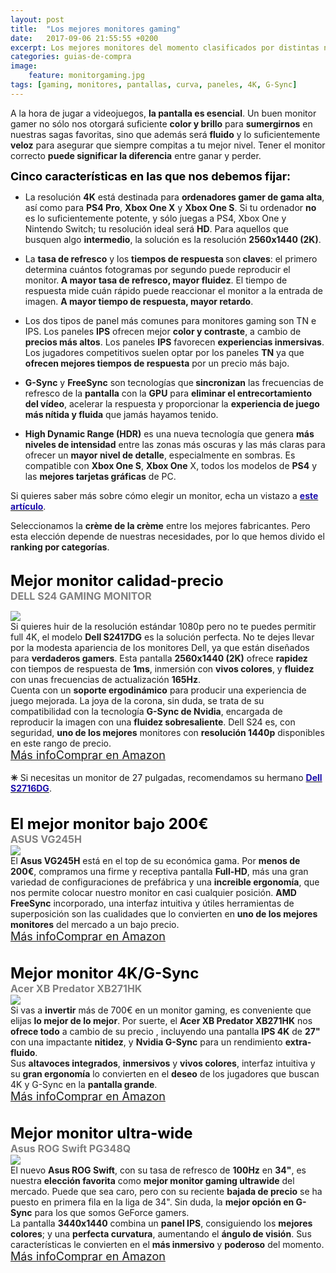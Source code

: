 ```yaml
---
layout: post
title:  "Los mejores monitores gaming"
date:   2017-09-06 21:55:55 +0200
excerpt: Los mejores monitores del momento clasificados por distintas necesidades gamer&#58; resolución, alta tasa de refresco, colores vibrantes, y las tecnologías más modernas.
categories: guias-de-compra
image:
    feature: monitorgaming.jpg
tags: [gaming, monitores, pantallas, curva, paneles, 4K, G-Sync]
---
```

<!--more-->
<!-- more -->
A la hora de jugar a videojuegos, <b>la pantalla es esencial</b>. Un buen monitor gamer no sólo nos otorgará suficiente <b>color y brillo</b> para <b>sumergirnos</b> en nuestras sagas favoritas, sino que además será <b>fluido</b> y lo suficientemente <b>veloz</b> para asegurar que siempre compitas a tu mejor nivel. Tener el monitor correcto <b>puede significar la diferencia</b> entre ganar y perder. 

<b><font size="4" color="black">Cinco características en las que nos debemos fijar:</font></b><br>

- La resolución <b>4K</b> está destinada para <b>ordenadores gamer de gama alta</b>, así como para <b>PS4 Pro</b>, <b>Xbox One X</b> y <b>Xbox One S</b>. Si tu ordenador <b>no</b> es lo suficientemente potente, y sólo juegas a PS4, Xbox One y Nintendo Switch; tu resolución ideal será <b>HD</b>. Para aquellos que busquen algo <b>intermedio</b>, la solución es la resolución <b>2560x1440 (2K)</b>. 


- La <b>tasa de refresco</b> y los <b>tiempos de respuesta </b> son<b> claves</b>: el primero determina cuántos fotogramas por segundo puede reproducir el monitor.<b> A mayor tasa de refresco, mayor fluidez</b>. El tiempo de respuesta mide cuán rápido puede reaccionar el monitor a la entrada de imagen. <b>A mayor tiempo de respuesta, mayor retardo</b>.

- Los dos tipos de panel más comunes para monitores gaming son TN e IPS.  Los paneles <b>IPS</b> ofrecen mejor <b>color y contraste</b>, a cambio de <b>precios más altos</b>. Los paneles <b>IPS</b> favorecen <b>experiencias inmersivas</b>. Los jugadores competitivos suelen optar por los paneles <b>TN</b> ya que <b>ofrecen mejores tiempos de respuesta</b> por un precio más bajo.

- <b>G-Sync</b> y <b>FreeSync</b> son tecnologías que<b> sincronizan</b> las frecuencias de refresco de la <b>pantalla</b> con la <b>GPU</b> para <b>eliminar el entrecortamiento del vídeo</b>, acelerar la respuesta y proporcionar la <b>experiencia de juego más nítida y fluida</b> que jamás hayamos tenido.


- <b>High Dynamic Range (HDR)</b> es una nueva tecnología que genera <b>más niveles de intensidad</b> entre las zonas más oscuras y las más claras para ofrecer un <b>mayor nivel de detalle</b>, especialmente en sombras. Es compatible con <b>Xbox One S</b>, <b>Xbox One</b> X, todos los modelos de <b>PS4</b> y las <b>mejores tarjetas gráficas</b> de PC.

Si quieres saber más sobre cómo elegir un monitor, echa un vistazo a <b><a href="/guias-de-compra/como-elegir-que-monitor-comprar/"><font color="#1a0dab">este artículo</font></a></b>.

Seleccionamos la <b>crème de la crème</b> entre los mejores fabricantes. Pero esta elección depende de nuestras necesidades, por lo que hemos divido el <b>ranking por categorías</b>. 
<br><br>
<!--  MEJOR MONITOR CALIDAD-PRECCIO -->
<b><font size="5" color="black">Mejor monitor calidad-precio</font></b><br>
<b><font color="grey" size="3">DELL S24 GAMING MONITOR</font></b>
<div id="container">
    <div id="floated"><img class="wrap" src="http://i.imgur.com/nud9328.png"> 
</div>
    Si quieres huir de la resolución estándar 1080p pero no te puedes permitir full 4K, el modelo <b>Dell S2417DG</b> es la solución perfecta. No te dejes llevar por la modesta apariencia de los monitores Dell, ya que están diseñados para <b>verdaderos gamers</b>. Esta pantalla <b>2560x1440 (2K)</b> ofrece <b>rapidez</b> con tiempos de respuesta de <b> 1ms</b>, inmersión con <b>vivos colores</b>, y <b>fluidez</b> con unas frecuencias de actualización <b>165Hz</b>.
</div>Cuenta con un <b>soporte ergodinámico</b> para producir una experiencia de juego mejorada.  La joya de la corona, sin duda, se trata de su compatibilidad con la tecnología <b>G-Sync de Nvidia</b>, encargada de reproducir la imagen con una <b>fluidez sobresaliente</b>. Dell S24 es, con seguridad, <b>uno de los mejores</b> monitores con <b>resolución 1440p</b> disponibles en este rango de precio.
<br><a href="/guias-de-compra/rewiew-S2417DG/" target="_blank" class="btn-infor"><font size="4">Más info</font></a><a href="http://amzn.to/2fw41eb" target="_blank" class="btn-ama"><font size="4">Comprar en Amazon</font></a>
<br>
<br>
<b>✳</b> Si necesitas un monitor de 27 pulgadas, recomendamos su hermano <b><a href="http://amzn.to/2w3R3dT"><font color="#1a0dab">Dell S2716DG</font></a></b>.
<br>
<br>
<br>
<!----------- MEJOR MONITOR BAJO 200€ ---------->
<b><font size="5" color="black">El mejor monitor bajo 200€</font></b><br>
<b><font color="grey" size="3">ASUS VG245H</font></b>
<div id="container">
    <div id="floated"><img class="wrap" src="http://i.imgur.com/oDiVA6I.png"> 
</div>
     El <b>Asus VG245H</b> está en el top de su económica gama. Por <b>menos de 200€</b>, compramos una firme y receptiva pantalla <b>Full-HD</b>, más una gran variedad de configuraciones de prefábrica y una <b>increible ergonomía</b>, que nos permite colocar nuestro monitor en casi cualquier posición. <b> AMD FreeSync</b> incorporado, una interfaz intuitiva y útiles herramientas de superposición son las cualidades que lo convierten en <b>uno de los mejores monitores</b> del mercado a un bajo precio.
</div>
<a href="http://amzn.to/2jFLuRj" target="_blank" class="btn-infor"><font size="4">Más info</font></a><a href="http://amzn.to/2jFLuRj" target="_blank" class="btn-ama"><font size="4">Comprar en Amazon</font></a>
<br>
<br>
<br>
<!---------- MEJOR MONITOR 4K/G-SYNC -------->
<b><font size="5" color="black">Mejor monitor 4K/G-Sync</font></b><br>
<b><font color="grey" size="3">Acer XB Predator XB271HK</font></b>
<div id="container">
    <div id="floated"><img class="wrap" src="http://i.imgur.com/oCJZ796.jpg"> 
</div>
    Si vas a <b>invertir</b> más de 700€ en un monitor gaming, es conveniente que elijas <b>lo mejor de lo mejor</b>. Por suerte, el <b>Acer XB Predator XB271HK</b> nos <b>ofrece todo</b> a cambio de su precio , incluyendo una pantalla <b>IPS 4K</b> de <b>27"</b> con una impactante <b>nitidez</b>, y <b>Nvidia G-Sync</b> para un rendimiento <b>extra-fluido</b>.
</div> Sus <b>altavoces integrados</b>, <b>inmersivos</b> y <b>vivos colores</b>, interfaz intuitiva y  su <b>gran ergonomía</b> lo convierten en el <b>deseo</b> de los jugadores que buscan 4K y G-Sync en la <b>pantalla grande</b>.<br>
<a href="http://amzn.to/2f6KujO" target="_blank" class="btn-infor"><font size="4">Más info</font></a><a href="http://amzn.to/2f6KujO" target="_blank" class="btn-ama"><font size="4">Comprar en Amazon</font></a>
<br>
<br>
<br>
<!---------- MEJOR MONITOR ULTRA-WIDE ------------>
<b><font size="5" color="black">Mejor monitor ultra-wide</font></b><br>
<b><font color="grey" size="3">Asus ROG Swift PG348Q</font></b>
<div id="container">
    <div id="floated"><img class="wrap" src="http://i.imgur.com/7ai4nEk.png"> 
</div>
    El nuevo <b>Asus ROG Swift</b>, con su tasa de refresco de <b>100Hz</b> en <b>34"</b>, es nuestra <b>elección favorita</b> como <b>mejor monitor gaming ultrawide</b> del mercado. Puede que sea caro, pero con su reciente <b>bajada de precio</b> se ha puesto en primera fila en la liga de 34". Sin duda, la <b>mejor opción en G-Sync</b> para los que somos GeForce gamers.
</div>La pantalla <b>3440x1440</b> combina un <b>panel IPS</b>, consiguiendo los <b>mejores colores</b>; y una <b>perfecta curvatura</b>, aumentando el <b>ángulo de visión</b>. Sus características le convierten en el <b>más inmersivo</b> y <b>poderoso</b> del momento.<br>
<a href="http://amzn.to/2hdAHct" target="_blank" class="btn-infor"><font size="4">Más info</font></a><a href="http://amzn.to/2hdAHct" target="_blank" class="btn-ama"><font size="4">Comprar en Amazon</font></a>